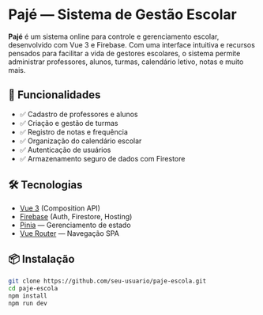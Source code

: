 # Pajé — Sistema de Gestão Escolar

**Pajé** é um sistema online para controle e gerenciamento escolar, desenvolvido com Vue 3 e Firebase. Com uma interface intuitiva e recursos pensados para facilitar a vida de gestores escolares, o sistema permite administrar professores, alunos, turmas, calendário letivo, notas e muito mais.

## 🚀 Funcionalidades

- ✅ Cadastro de professores e alunos
- ✅ Criação e gestão de turmas
- ✅ Registro de notas e frequência
- ✅ Organização do calendário escolar
- ✅ Autenticação de usuários
- ✅ Armazenamento seguro de dados com Firestore

## 🛠️ Tecnologias

- [Vue 3](https://vuejs.org/) (Composition API)
- [Firebase](https://firebase.google.com/) (Auth, Firestore, Hosting)
- [Pinia](https://pinia.vuejs.org/) — Gerenciamento de estado
- [Vue Router](https://router.vuejs.org/) — Navegação SPA

## 📦 Instalação

```bash
git clone https://github.com/seu-usuario/paje-escola.git
cd paje-escola
npm install
npm run dev
